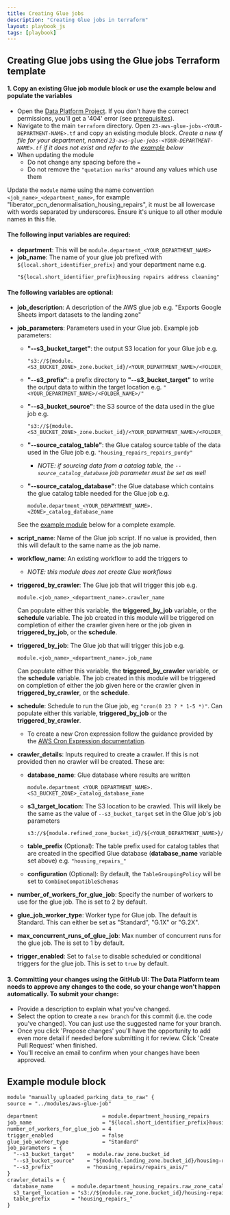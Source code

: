```yaml
---
title: Creating Glue jobs
description: "Creating Glue jobs in terraform"
layout: playbook_js
tags: [playbook]
---
```


## Creating Glue jobs using the Glue jobs Terraform template

#### 1. Copy an existing Glue job module block or use the example below and populate the variables
- Open the [Data Platform Project](https://github.com/LBHackney-IT/data-platform). 
  If you don't have the correct permissions, you'll get a '404' error (see [prerequisites][prerequisites]).
- Navigate to the main `terraform` directory. Open `23-aws-glue-jobs-<YOUR-DEPARTMENT-NAME>.tf` and copy an existing module block. 
_Create a new tf file for your department, named `23-aws-glue-jobs-<YOUR-DEPARTMENT-NAME>.tf` if it does not exist and refer to the [example](#example-module-block) below_
- When updating the module
  - Do not change any spacing before the `=`
  - Do not remove the `"quotation marks"` around any values which use them

Update the `module` name using the name convention `<job_name>_<department_name>`, for example "liberator_pcn_denormalisation_housing_repairs", 
it must be all lowercase with words separated by underscores. Ensure it's unique to all other module names in this file.

#### The following input variables are required:
- __department__: This will be `module.department_<YOUR_DEPARTMENT_NAME>`
- __job_name__: The name of your glue job prefixed with `${local.short_identifier_prefix}` and your department name e.g. 
  ```
  "${local.short_identifier_prefix}housing repairs address cleaning"
  ```

#### The following variables are optional:
- __job_description__: A description of the AWS glue job e.g. "Exports Google Sheets import datasets to the landing zone"
- __job_parameters__: Parameters used in your Glue job. Example job parameters:
    - __"--s3_bucket_target"__: the output S3 location for your Glue job
      e.g. 
      ```
      "s3://${module.<S3_BUCKET_ZONE>_zone.bucket_id}/<YOUR_DEPARTMENT_NAME>/<FOLDER_NAME>"
      ```
    - __"--s3_prefix"__: a prefix directory to __"--s3_bucket_target"__ to write the output data to within the target location
  e.g. `"<YOUR_DEPARTMENT_NAME>/<FOLDER_NAME>/"`
    - __"--s3_bucket_source"__: the S3 source of the data used in the glue job
      e.g.
      ```
      "s3://${module.<S3_BUCKET_ZONE>_zone.bucket_id}/<YOUR_DEPARTMENT_NAME>/<FOLDER_NAME>"
      ```
    - __"--source_catalog_table"__: the Glue catalog source table of the data used in the Glue job
      e.g. `"housing_repairs_repairs_purdy"`
      
      -  _NOTE: if sourcing data from a catalog table, the `--source_catalog_database` job parameter must be set as well_ 
    - __"--source_catalog_database"__: the Glue database which contains the glue catalog table needed for the Glue job
      e.g. 
      ```
      module.department_<YOUR_DEPARTMENT_NAME>.<ZONE>_catalog_database_name
      ```
      
  See the [example module](#example-module-block) below for a complete example.
  
- __script_name__: Name of the Glue job script. If no value is provided, then this will default to the same name as the job name.
- __workflow_name__: An existing workflow to add the triggers to
  - _NOTE: this module does not create Glue workflows_
- __triggered_by_crawler__: The Glue job that will trigger this job e.g. 
  ```
  module.<job_name>_<department_name>.crawler_name
  ```
  Can populate either this variable, the __triggered_by_job__ variable, or the __schedule__ variable.
  The job created in this module will be triggered on completion of either
  the crawler given here or the job given in __triggered_by_job__, or the __schedule__.
- __triggered_by_job__: The Glue job that will trigger this job e.g. 
  ```
  module.<job_name>_<department_name>.job_name
  ```
  Can populate either this variable, the __triggered_by_crawler__ variable, or the __schedule__ variable.
  The job created in this module will be triggered on completion of either
  the job given here or the crawler given in __triggered_by_crawler__, or the __schedule__.
- __schedule__: Schedule to run the Glue job, eg `"cron(0 23 ? * 1-5 *)"`. Can populate either this variable, __triggered_by_job__ or the __triggered_by_crawler__. 
    - To create a new Cron expression follow the guidance provided by the [AWS Cron Expression documentation][aws_cron_expressions].
- __crawler_details__: Inputs required to create a crawler. If this is not provided then no crawler will be created. These are:
    - __database_name__: Glue database where results are written
      ```
      module.department_<YOUR_DEPARTMENT_NAME>.<S3_BUCKET_ZONE>_catalog_database_name
      ```
    - __s3_target_location__: The S3 location to be crawled. 
      This will likely be the same as the value of `--s3_bucket_target` set in the Glue job's job parameters
      ```
      s3://${module.refined_zone_bucket_id}/${<YOUR_DEPARTMENT_NAME>}/${var.dataset_name}/cleaned/
      ```
    - __table_prefix__ (Optional): The table prefix used for catalog tables that are created in the specified Glue database (__database_name__ variable set above)
      e.g. `"housing_repairs_"`
        
    - __configuration__ (Optional): By default, the `TableGroupingPolicy` will be set to `CombineCompatibleSchemas`  

- __number_of_workers_for_glue_job__: Specify the number of workers to use for the glue job. The is set to 2 by default.
- __glue_job_worker_type__: Worker type for Glue job. The default is Standard. This can either be set as "Standard", "G.1X" or "G.2X". 
- __max_concurrent_runs_of_glue_job__: Max number of concurrent runs for the glue job. The is set to 1 by default.
- __trigger_enabled__: Set to `false` to disable scheduled or conditional triggers for the glue job. This is set to `true` by default.

#### 3. Committing your changes using the GitHub UI: The Data Platform team needs to approve any changes to the code, so your change won't happen automatically. To submit your change:
  - Provide a description to explain what you've changed.
  - Select the option to create a `new branch` for this commit (i.e. the code you've changed). You can just use the suggested name for your branch.
  - Once you click 'Propose changes' you'll have the opportunity to add even more detail if needed before submitting it for review.  Click 'Create Pull Request' when finished.
  - You'll receive an email to confirm when your changes have been approved.

## Example module block
```markdown
module "manually_uploaded_parking_data_to_raw" {
source = "../modules/aws-glue-job"

department                     = module.department_housing_repairs
job_name                       = "${local.short_identifier_prefix}housing repairs address cleaning"
number_of_workers_for_glue_job = 4
trigger_enabled                = false
glue_job_worker_type           = "Standard"
job_parameters = {
  "--s3_bucket_target"    = module.raw_zone.bucket_id
  "--s3_bucket_source"    = "${module.landing_zone.bucket_id}/housing-repairs/repairs-axis/"
  "--s3_prefix"           = "housing_repairs/repairs_axis/"
}
crawler_details = {
  database_name      = module.department_housing_repairs.raw_zone_catalog_database_name
  s3_target_location = "s3://${module.raw_zone.bucket_id}/housing-repairs/repairs-axis/"
  table_prefix       = "housing_repairs_"
}
```

[aws_cron_expressions]: https://docs.aws.amazon.com/AmazonCloudWatch/latest/events/ScheduledEvents.html#CronExpressions
[prerequisites]: ../ingesting-data/google-sheets-import.md#prerequisites

